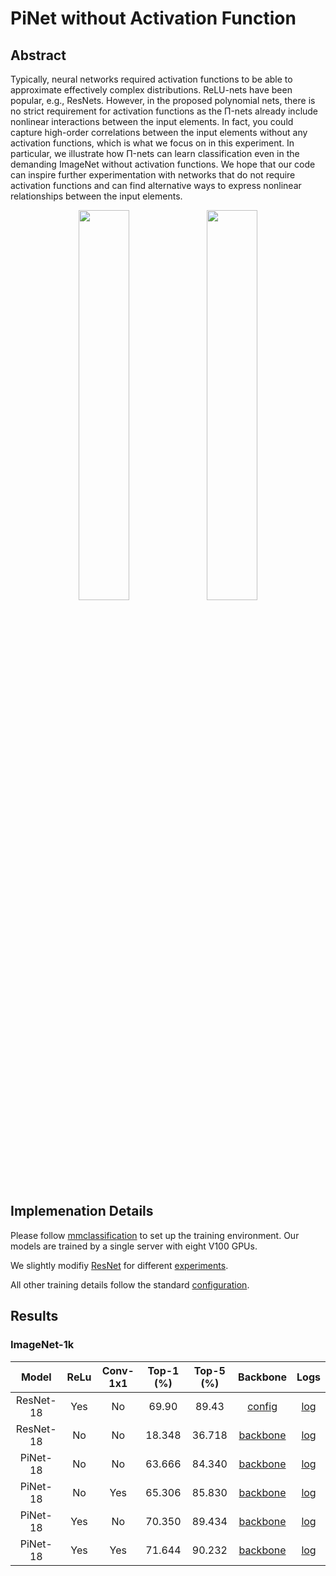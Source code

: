 # PiNet without Activation Function

<!-- [ALGORITHM] -->

## Abstract

Typically, neural networks required activation functions to be able to approximate effectively complex distributions. ReLU-nets have been popular, e.g., ResNets. However, in the proposed polynomial nets, there is no strict requirement for activation functions as the Π-nets already include nonlinear interactions between the input elements. In fact, you could capture high-order correlations between the input elements without any activation functions, which is what we focus on in this experiment. In particular, we illustrate how Π-nets can learn classification even in the demanding ImageNet without activation functions. We hope that our code can inspire further experimentation with networks that do not require activation functions and can find alternative ways to express nonlinear relationships between the input elements. 



<div align=center>
<img src="https://github.com/grigorisg9gr/polynomial_nets/blob/master/no_relu/Top1.png" width="40%"/>
  <img src="https://github.com/grigorisg9gr/polynomial_nets/blob/master/no_relu/Top5.png" width="40%"/>
</div>

## Implemenation Details

Please follow [mmclassification](https://github.com/open-mmlab/mmclassification) to set up the training environment. Our models are trained by a single server with eight V100 GPUs.

We slightly modifiy [ResNet](https://github.com/open-mmlab/mmclassification/blob/master/mmcls/models/backbones/resnet.py) for different [experiments](https://github.com/grigorisg9gr/polynomial_nets/tree/master/no_relu/backbones).

All other training details follow the standard [configuration](https://github.com/open-mmlab/mmclassification/blob/master/configs/resnet/resnet18_8xb32_in1k.py).

## Results 

### ImageNet-1k

|       Model        |  ReLu | Conv-1x1 |Top-1 (%) | Top-5 (%) |                                  Backbone                                  |                                  Logs                                   |
| :----------------: | :-------: | :------: | :-------: | :-------: | :----------------------------------------------------------------------: | :-------------------------------------------------------------------------: |
|     ResNet-18      |   Yes  |   No   |   69.90   |   89.43   | [config](https://github.com/open-mmlab/mmclassification/blob/master/configs/resnet/resnet18_8xb32_in1k.py) | [log](https://download.openmmlab.com/mmclassification/v0/resnet/resnet18_8xb32_in1k_20210831-fbbb1da6.log.json) |
|     ResNet-18      |   No   |   No    |   18.348   |   36.718   | [backbone](https://github.com/grigorisg9gr/polynomial_nets/blob/master/no_relu/backbones/resnet_norelu.py) | [log](https://github.com/grigorisg9gr/polynomial_nets/blob/master/no_relu/logs/resnet_norelu.log) |
|     PiNet-18      |   No   |   No   |   63.666   |   84.340   | [backbone](https://github.com/grigorisg9gr/polynomial_nets/blob/master/no_relu/backbones/pinet_norelu.py) | [log](https://github.com/grigorisg9gr/polynomial_nets/blob/master/no_relu/logs/pinet_norelu.log) |
|     PiNet-18      |   No   |   Yes  |   65.306   |   85.830   | [backbone](https://github.com/grigorisg9gr/polynomial_nets/blob/master/no_relu/backbones/pinet_1x1_norelu.py) | [log](https://github.com/grigorisg9gr/polynomial_nets/blob/master/no_relu/logs/pinet_1x1_norelu.log) |
|     PiNet-18      |   Yes   |   No   |   70.350   |   89.434   | [backbone](https://github.com/grigorisg9gr/polynomial_nets/blob/master/no_relu/backbones/pinet_relu.py) | [log](https://github.com/grigorisg9gr/polynomial_nets/blob/master/no_relu/logs/pinet_relu.log) |
|     PiNet-18      |   Yes   |   Yes   |   71.644   |   90.232   | [backbone](https://github.com/grigorisg9gr/polynomial_nets/blob/master/no_relu/backbones/pinet_1x1_relu.py) | [log](https://github.com/grigorisg9gr/polynomial_nets/blob/master/no_relu/logs/pinet_1x1_relu.log) |

